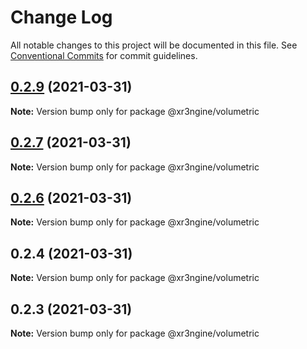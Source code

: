 # Change Log

All notable changes to this project will be documented in this file.
See [Conventional Commits](https://conventionalcommits.org) for commit guidelines.

## [0.2.9](https://github.com/xr3ngine/xr3ngine/compare/v0.2.8...v0.2.9) (2021-03-31)

**Note:** Version bump only for package @xr3ngine/volumetric





## [0.2.7](https://github.com/xr3ngine/xr3ngine/compare/v0.2.6...v0.2.7) (2021-03-31)

**Note:** Version bump only for package @xr3ngine/volumetric





## [0.2.6](https://github.com/xr3ngine/xr3ngine/compare/v0.2.5...v0.2.6) (2021-03-31)

**Note:** Version bump only for package @xr3ngine/volumetric





## 0.2.4 (2021-03-31)

**Note:** Version bump only for package @xr3ngine/volumetric





## 0.2.3 (2021-03-31)

**Note:** Version bump only for package @xr3ngine/volumetric
